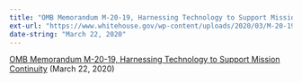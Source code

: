 ```yaml
---
title: "OMB Memorandum M-20-19, Harnessing Technology to Support Mission Continuity"
ext-url: "https://www.whitehouse.gov/wp-content/uploads/2020/03/M-20-19.pdf"
date-string: "March 22, 2020"
---
```

[OMB Memorandum M-20-19, Harnessing Technology to Support Mission Continuity](https://www.whitehouse.gov/wp-content/uploads/2020/03/M-20-19.pdf) (March 22, 2020)
